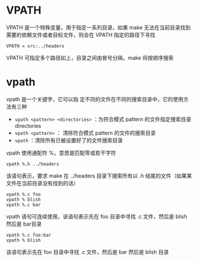 # VPATH
VPATH 是一个特殊变量，用于指定一系列目录，如果 make 无法在当前目录找到需要的依赖文件或者目标文件，则会在 VPATH 指定的路径下寻找

```
VPATH = src:../headers
```

VPATH 可指定多个路径如上，目录之间由冒号分隔，make 将按顺序搜索

# vpath
vpath 是一个关键字，它可以指 定不同的文件在不同的搜索目录中，它的使用方法有三种
- `vpath <pattern> <directories>` ：为符合模式 pattern 的文件指定搜索目录 directories
- `vpath <pattern>` ： 清除符合模式 pattern 的文件的搜索目录
- `vpath` ：清除所有已被设置好了的文件搜索目录

vpath 使用通配符 %，意思是匹配零或若干字符

```
vpath %.h ../headers
```

该语句表示，要求 make 在 ../headers 目录下搜索所有以 .h 结尾的文件（如果某文件在当前目录没有找到的话）

```
vpath %.c foo
vpath % blish
vpath %.c bar
```

vpath 语句可连续使用，该语句表示先在 foo 目录中寻找 .c 文件，然后是 blish 然后是 bar目录

```
vpath %.c foo:bar
vpath % blish
```

该语句表示先在 foo 目录中寻找 .c 文件，然后是 bar 然后是 blish 目录